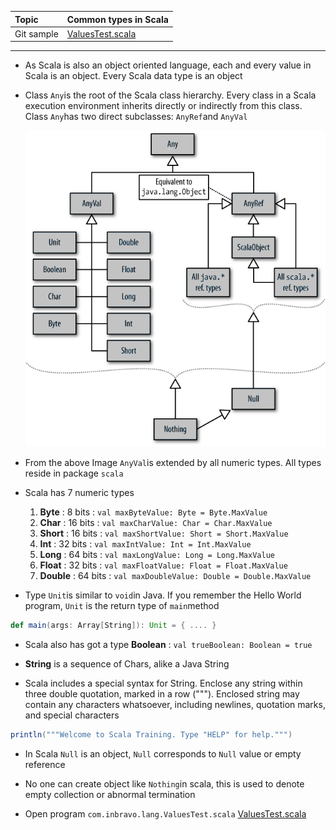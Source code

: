 | Topic | Common types in Scala |
| :--- | :--- |
| Git sample | [ValuesTest.scala](https://github.com/inbravo/scala-src/blob/master/src/main/scala/com/inbravo/lang/ValuesTest.scala) |

---
  
* As Scala is also an object oriented language, each and every value in Scala is an object. Every Scala data type is an object

* Class `Any`is the root of the Scala class hierarchy. Every class in a Scala execution environment inherits directly or indirectly from this class. Class `Any`has two direct subclasses: `AnyRef`and `AnyVal`

  ![](/assets/types.png)

* From the above Image `AnyVal`is extended by all numeric types. All types reside in package `scala`

* Scala has 7 numeric types  
  1. **Byte**       : 8 bits  :   `val maxByteValue: Byte = Byte.MaxValue`  
  2. **Char**       : 16 bits :   `val maxCharValue: Char = Char.MaxValue`  
  3. **Short**      : 16 bits :   `val maxShortValue: Short = Short.MaxValue`  
  4. **Int**        : 32 bits :   `val maxIntValue: Int = Int.MaxValue`  
  5. **Long**       : 64 bits :   `val maxLongValue: Long = Long.MaxValue`  
  6. **Float**      : 32 bits :   `val maxFloatValue: Float = Float.MaxValue`  
  7. **Double**     : 64 bits :   `val maxDoubleValue: Double = Double.MaxValue`

* Type `Unit`is similar to `void`in Java. If you remember the Hello World program, `Unit` is the return type of `main`method

```scala
def main(args: Array[String]): Unit = { .... }
```

* Scala also has got a type **Boolean** :    `val trueBoolean: Boolean = true`

* **String** is a sequence of Chars, alike a Java String

* Scala includes a special syntax for String. Enclose any string within three double quotation, marked in a row \("""\). Enclosed string may contain any characters whatsoever, including newlines, quotation marks, and special characters

```scala
println("""Welcome to Scala Training. Type "HELP" for help.""")
```

* In Scala `Null` is an object, `Null` corresponds to `Null` value or empty reference

* No one can create object like `Nothing`in scala, this is used to denote empty collection or abnormal termination

* Open program `com.inbravo.lang.ValuesTest.scala` [ValuesTest.scala](https://github.com/inbravo/scala-src/blob/master/src/main/scala/com/inbravo/lang/ValuesTest.scala)



